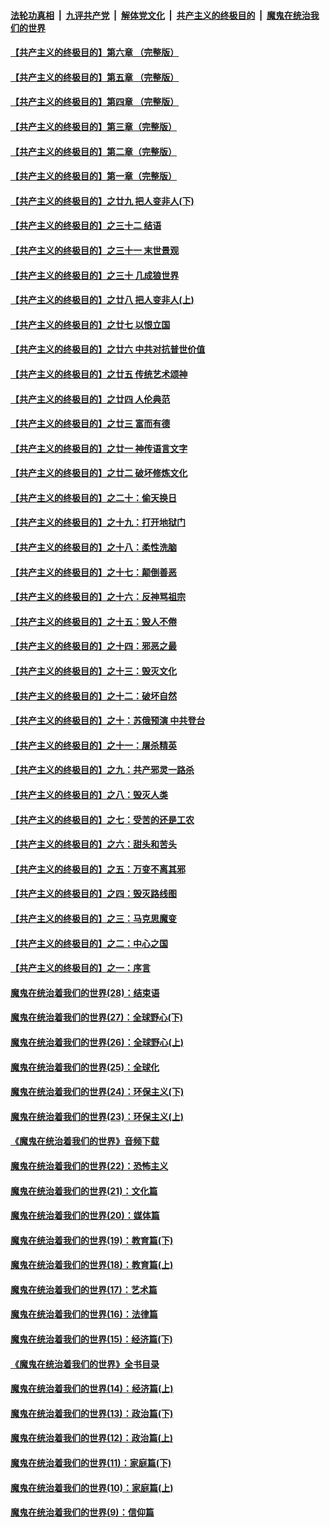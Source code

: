 ####  [法轮功真相](../../../../basic/blob/master/README.md?t=04271331) &nbsp;|&nbsp; [九评共产党](../../../../9ping.md/blob/master/README.md?t=04271331) &nbsp;|&nbsp; [解体党文化](../../../../jtdwh.md/blob/master/README.md?t=04271331)  &nbsp;|&nbsp; [共产主义的终极目的](../../../../gczydzjmd.md/blob/master/README.md?t=04271331) &nbsp;|&nbsp; [魔鬼在统治我们的世界](../../../../mgztzwmdsj.md/blob/master/README.md?t=04271331) 

#### [【共产主义的终极目的】第六章 （完整版）](../pages/nsc422/n11428913.md?t=04271331) 

#### [【共产主义的终极目的】第五章 （完整版）](../pages/nsc422/n11428912.md?t=04271331) 

#### [【共产主义的终极目的】第四章 （完整版）](../pages/nsc422/n11428907.md?t=04271331) 

#### [【共产主义的终极目的】第三章（完整版）](../pages/nsc422/n11428848.md?t=04271331) 

#### [【共产主义的终极目的】第二章（完整版）](../pages/nsc422/n11428831.md?t=04271331) 

#### [【共产主义的终极目的】第一章（完整版）](../pages/nsc422/n11417651.md?t=04271331) 

#### [【共产主义的终极目的】之廿九 把人变非人(下)](../pages/nsc422/n11344140.md?t=04271331) 

#### [【共产主义的终极目的】之三十二 结语](../pages/nsc422/n11360535.md?t=04271331) 

#### [【共产主义的终极目的】之三十一 末世景观](../pages/nsc422/n11351129.md?t=04271331) 

#### [【共产主义的终极目的】之三十 几成狼世界](../pages/nsc422/n11348280.md?t=04271331) 

#### [【共产主义的终极目的】之廿八 把人变非人(上)](../pages/nsc422/n11340492.md?t=04271331) 

#### [【共产主义的终极目的】之廿七 以恨立国](../pages/nsc422/n11336944.md?t=04271331) 

#### [【共产主义的终极目的】之廿六 中共对抗普世价值](../pages/nsc422/n11324785.md?t=04271331) 

#### [【共产主义的终极目的】之廿五 传统艺术颂神](../pages/nsc422/n11296396.md?t=04271331) 

#### [【共产主义的终极目的】之廿四 人伦典范](../pages/nsc422/n11296397.md?t=04271331) 

#### [【共产主义的终极目的】之廿三 富而有德](../pages/nsc422/n11283598.md?t=04271331) 

#### [【共产主义的终极目的】之廿一 神传语言文字](../pages/nsc422/n11263265.md?t=04271331) 

#### [【共产主义的终极目的】之廿二 破坏修炼文化](../pages/nsc422/n11245728.md?t=04271331) 

#### [【共产主义的终极目的】之二十：偷天换日](../pages/nsc422/n11238846.md?t=04271331) 

#### [【共产主义的终极目的】之十九：打开地狱门](../pages/nsc422/n11206376.md?t=04271331) 

#### [【共产主义的终极目的】之十八：柔性洗脑](../pages/nsc422/n11199994.md?t=04271331) 

#### [【共产主义的终极目的】之十七：颠倒善恶](../pages/nsc422/n11179782.md?t=04271331) 

#### [【共产主义的终极目的】之十六：反神骂祖宗](../pages/nsc422/n11166798.md?t=04271331) 

#### [【共产主义的终极目的】之十五：毁人不倦](../pages/nsc422/n11166792.md?t=04271331) 

#### [【共产主义的终极目的】之十四：邪恶之最](../pages/nsc422/n11150249.md?t=04271331) 

#### [【共产主义的终极目的】之十三：毁灭文化](../pages/nsc422/n11135227.md?t=04271331) 

#### [【共产主义的终极目的】之十二：破坏自然](../pages/nsc422/n11135214.md?t=04271331) 

#### [【共产主义的终极目的】之十：苏俄预演 中共登台](../pages/nsc422/n11118424.md?t=04271331) 

#### [【共产主义的终极目的】之十一：屠杀精英](../pages/nsc422/n11118442.md?t=04271331) 

#### [【共产主义的终极目的】之九：共产邪灵一路杀](../pages/nsc422/n11114139.md?t=04271331) 

#### [【共产主义的终极目的】之八：毁灭人类](../pages/nsc422/n11108503.md?t=04271331) 

#### [【共产主义的终极目的】之七：受苦的还是工农](../pages/nsc422/n11101809.md?t=04271331) 

#### [【共产主义的终极目的】之六：甜头和苦头](../pages/nsc422/n11096971.md?t=04271331) 

#### [【共产主义的终极目的】之五：万变不离其邪](../pages/nsc422/n11091285.md?t=04271331) 

#### [【共产主义的终极目的】之四：毁灭路线图](../pages/nsc422/n11086284.md?t=04271331) 

#### [【共产主义的终极目的】之三：马克思魔变](../pages/nsc422/n11061941.md?t=04271331) 

#### [【共产主义的终极目的】之二：中心之国](../pages/nsc422/n11047728.md?t=04271331) 

#### [【共产主义的终极目的】之一：序言](../pages/nsc422/n11086077.md?t=04271331) 

#### [魔鬼在统治着我们的世界(28)：结束语](../pages/nsc422/n10936246.md?t=04271331) 

#### [魔鬼在统治着我们的世界(27)：全球野心(下)](../pages/nsc422/n10928319.md?t=04271331) 

#### [魔鬼在统治着我们的世界(26)：全球野心(上)](../pages/nsc422/n10900318.md?t=04271331) 

#### [魔鬼在统治着我们的世界(25)：全球化](../pages/nsc422/n10788205.md?t=04271331) 

#### [魔鬼在统治着我们的世界(24)：环保主义(下)](../pages/nsc422/n10695307.md?t=04271331) 

#### [魔鬼在统治着我们的世界(23)：环保主义(上)](../pages/nsc422/n10688613.md?t=04271331) 

#### [《魔鬼在统治着我们的世界》音频下载](../pages/nsc422/n10635553.md?t=04271331) 

#### [魔鬼在统治着我们的世界(22)：恐怖主义](../pages/nsc422/n10614727.md?t=04271331) 

#### [魔鬼在统治着我们的世界(21)：文化篇](../pages/nsc422/n10597706.md?t=04271331) 

#### [魔鬼在统治着我们的世界(20)：媒体篇](../pages/nsc422/n10586579.md?t=04271331) 

#### [魔鬼在统治着我们的世界(19)：教育篇(下)](../pages/nsc422/n10564808.md?t=04271331) 

#### [魔鬼在统治着我们的世界(18)：教育篇(上)](../pages/nsc422/n10526970.md?t=04271331) 

#### [魔鬼在统治着我们的世界(17)：艺术篇](../pages/nsc422/n10499093.md?t=04271331) 

#### [魔鬼在统治着我们的世界(16)：法律篇](../pages/nsc422/n10485969.md?t=04271331) 

#### [魔鬼在统治着我们的世界(15)：经济篇(下)](../pages/nsc422/n10469975.md?t=04271331) 

#### [《魔鬼在统治着我们的世界》全书目录](../pages/nsc422/n10464261.md?t=04271331) 

#### [魔鬼在统治着我们的世界(14)：经济篇(上)](../pages/nsc422/n10457370.md?t=04271331) 

#### [魔鬼在统治着我们的世界(13)：政治篇(下)](../pages/nsc422/n10448270.md?t=04271331) 

#### [魔鬼在统治着我们的世界(12)：政治篇(上)](../pages/nsc422/n10444576.md?t=04271331) 

#### [魔鬼在统治着我们的世界(11)：家庭篇(下)](../pages/nsc422/n10440961.md?t=04271331) 

#### [魔鬼在统治着我们的世界(10)：家庭篇(上)](../pages/nsc422/n10435448.md?t=04271331) 

#### [魔鬼在统治着我们的世界(9)：信仰篇](../pages/nsc422/n10432159.md?t=04271331) 

